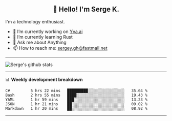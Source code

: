 <h2 align="center">👋 Hello! I'm Serge K.</h2>

I'm a technology enthusiast.

- 🔭 I’m currently working on [Yva.ai](https://www.yva.ai/)
- 🌱 I’m currently learning Rust
- 💬 Ask me about Anything
- 📫 How to reach me: sergey.gh@fastmail.net

-------
![Serge's github stats](https://github-readme-stats.vercel.app/api?username=phnx47&show_icons=true&theme=dark&count_private=true)

-------

📊 **Weekly development breakdown**
<!--START_SECTION:waka-->
```text
C#         5 hrs 22 mins   █████████░░░░░░░░░░░░░░░░   35.64 % 
Bash       2 hrs 55 mins   ████░░░░░░░░░░░░░░░░░░░░░   19.43 % 
YAML       1 hr 59 mins    ███░░░░░░░░░░░░░░░░░░░░░░   13.23 % 
JSON       1 hr 21 mins    ██░░░░░░░░░░░░░░░░░░░░░░░   09.02 % 
Markdown   1 hr 20 mins    ██░░░░░░░░░░░░░░░░░░░░░░░   08.92 %
```
<!--END_SECTION:waka-->
-------

